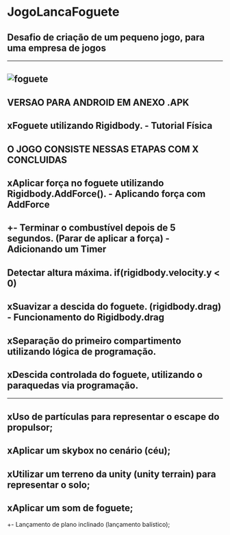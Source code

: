 # JogoLancaFoguete
Desafio de criação de um pequeno jogo, para uma empresa de jogos
-------------------------------------------------------------------------------------------------------------------
-------------------------------------------------------------------------------------------------------------------
![foguete](https://user-images.githubusercontent.com/18118604/120054460-74fce680-c006-11eb-828a-62d8a5df4d71.png)
-------------------------------------------------------------------------------------------------------------------
VERSAO PARA ANDROID EM ANEXO .APK
-------------------------------------------------------------------------------------------------------------------
xFoguete utilizando Rigidbody. - Tutorial Física 
-------------------------------------------------------------------------------------------------------------------
O JOGO CONSISTE NESSAS ETAPAS COM X CONCLUIDAS
-------------------------------------------------------------------------------------------------------------------
xAplicar força no foguete utilizando Rigidbody.AddForce(). - Aplicando força com AddForce 
-------------------------------------------------------------------------------------------------------------------
+- Terminar o combustível depois de 5 segundos. (Parar de aplicar a força) - Adicionando um Timer 
-------------------------------------------------------------------------------------------------------------------
Detectar altura máxima. if(rigidbody.velocity.y < 0) 
-------------------------------------------------------------------------------------------------------------------
xSuavizar a descida do foguete. (rigidbody.drag) - Funcionamento do Rigidbody.drag 
-------------------------------------------------------------------------------------------------------------------
xSeparação do primeiro compartimento utilizando lógica de programação.  
-------------------------------------------------------------------------------------------------------------------
xDescida controlada do foguete, utilizando o paraquedas via programação. 
-------------------------------------------------------------------------------------------------------------------
-------------------------------------------------------------------------------------------------------------------
xUso de partículas para representar o escape do propulsor; 
-------------------------------------------------------------------------------------------------------------------
xAplicar um skybox no cenário (céu); 
-------------------------------------------------------------------------------------------------------------------
xUtilizar um terreno da unity (unity terrain) para representar o solo; 
-------------------------------------------------------------------------------------------------------------------
xAplicar um som de foguete; 
-------------------------------------------------------------------------------------------------------------------
+- Lançamento de plano inclinado (lançamento balístico); 
